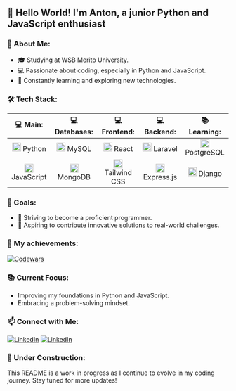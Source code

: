 
## 👋 Hello World! I'm Anton, a junior Python and JavaScript enthusiast

### 🚀 About Me:
  * 🎓 Studying at WSB Merito University.
  * 💻 Passionate about coding, especially in Python and JavaScript.
  * 🌱 Constantly learning and exploring new technologies.

### 🛠️ Tech Stack:
| 💻 Main:| 💻 Databases:| 💻 Frontend:| 💻 Backend:|📚 Learning:|
|:--------:|:------------:|:-----------:|:----------:|:-----------:|
| <img width="20" src="https://user-images.githubusercontent.com/25181517/183423507-c056a6f9-1ba8-4312-a350-19bcbc5a8697.png" alt="Python" title="Python"/> Python| <img width="20" src="https://user-images.githubusercontent.com/25181517/183896128-ec99105a-ec1a-4d85-b08b-1aa1620b2046.png" alt="MySQL" title="MySQL"/> MySQL| <img width="20" src="https://user-images.githubusercontent.com/25181517/183897015-94a058a6-b86e-4e42-a37f-bf92061753e5.png" alt="React" title="React"/> React| <img width="20" src="https://github.com/marwin1991/profile-technology-icons/assets/25181517/afcf1c98-544e-41fb-bf44-edba5e62809a" alt="Laravel" title="Laravel"/> Laravel | <img width="20" src="https://user-images.githubusercontent.com/25181517/117208740-bfb78400-adf5-11eb-97bb-09072b6bedfc.png" alt="PostgreSQL" title="PostgreSQL"/> PostgreSQL|
| <img width="20" src="https://user-images.githubusercontent.com/25181517/117447155-6a868a00-af3d-11eb-9cfe-245df15c9f3f.png" alt="JavaScript" title="JavaScript"/> JavaScript | <img width="20" src="https://user-images.githubusercontent.com/25181517/182884177-d48a8579-2cd0-447a-b9a6-ffc7cb02560e.png" alt="mongoDB" title="mongoDB"/> MongoDB| <img width="20" src="https://user-images.githubusercontent.com/25181517/117754693-126d3280-b1fd-11eb-9f2a-e8ea201ac91f.png" alt="Tailwind CSS" title="Tailwind CSS"/> Tailwind CSS| <img width="20" src="https://user-images.githubusercontent.com/25181517/183859966-a3462d8d-1bc7-4880-b353-e2cbed900ed6.png" alt="Express" title="Express.js"/> Express.js| <img width="20" src="https://github.com/marwin1991/profile-technology-icons/assets/62091613/9bf5650b-e534-4eae-8a26-8379d076f3b4" alt="Django" title="Django"/> Django|
                                                            

### 🔭 Goals:
* 🚀 Striving to become a proficient programmer.
* 🌟 Aspiring to contribute innovative solutions to real-world challenges.

### 🥇 My achievements:
[![Codewars](https://www.codewars.com/users/Atorami/badges/small)](https://www.codewars.com/users/Atorami)

### 📚 Current Focus:
* Improving my foundations in Python and JavaScript.
* Embracing a problem-solving mindset.

### 📫 Connect with Me:

[![LinkedIn](https://img.shields.io/badge/LinkedIn-0077B5?style=for-the-badge&logo=linkedin&logoColor=white)](https://www.linkedin.com/in/anton-martsinkevich/)
[![LinkedIn](https://img.shields.io/badge/Gmail-D14836?style=for-the-badge&logo=gmail&logoColor=white)](mailto:antonmartsinkevich@gmail.com)

### 🚧 Under Construction:
This README is a work in progress as I continue to evolve in my coding journey. Stay tuned for more updates!
